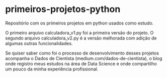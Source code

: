 # primeiros-projetos-python
Repositório com os primeiros projetos em python usados como estudo.

O primeiro arquivo calculadora_v1.py foi a primeira versão do projeto.
O segundo arquivo calculadora_v2.py é a versão melhorada com adição de algumas outras funcionalidades.

Se quiser saber como foi o processo de desenvolvimento desses projetos acompanha o Dados de Cientista (medium.com/dados-de-cientista), o blog onde registro meus estudos na área de Data Science e onde compartilho um pouco da minha experiência profissional.

